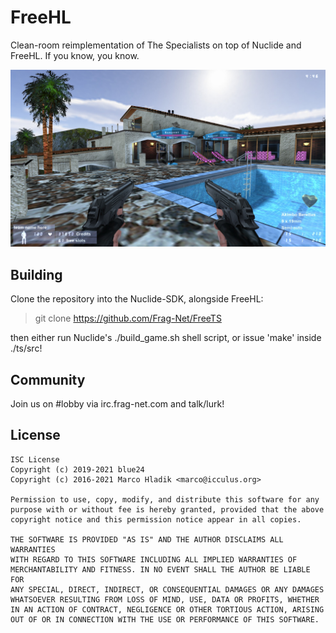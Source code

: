 # FreeHL
Clean-room reimplementation of The Specialists on top of Nuclide and FreeHL.
If you know, you know.

![Preview](img/preview.jpg)

## Building
Clone the repository into the Nuclide-SDK, alongside FreeHL:

> git clone https://github.com/Frag-Net/FreeTS

then either run Nuclide's ./build_game.sh shell script, or issue 'make' inside
./ts/src!

## Community
Join us on #lobby via irc.frag-net.com and talk/lurk!

## License
```
ISC License
Copyright (c) 2019-2021 blue24
Copyright (c) 2016-2021 Marco Hladik <marco@icculus.org>

Permission to use, copy, modify, and distribute this software for any
purpose with or without fee is hereby granted, provided that the above
copyright notice and this permission notice appear in all copies.

THE SOFTWARE IS PROVIDED "AS IS" AND THE AUTHOR DISCLAIMS ALL WARRANTIES
WITH REGARD TO THIS SOFTWARE INCLUDING ALL IMPLIED WARRANTIES OF
MERCHANTABILITY AND FITNESS. IN NO EVENT SHALL THE AUTHOR BE LIABLE FOR
ANY SPECIAL, DIRECT, INDIRECT, OR CONSEQUENTIAL DAMAGES OR ANY DAMAGES
WHATSOEVER RESULTING FROM LOSS OF MIND, USE, DATA OR PROFITS, WHETHER
IN AN ACTION OF CONTRACT, NEGLIGENCE OR OTHER TORTIOUS ACTION, ARISING
OUT OF OR IN CONNECTION WITH THE USE OR PERFORMANCE OF THIS SOFTWARE.
```
